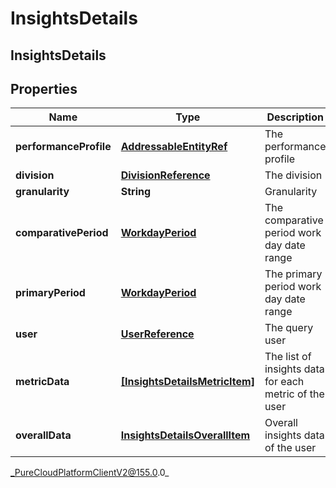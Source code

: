 # InsightsDetails

## InsightsDetails

## Properties

|Name | Type | Description | Notes|
|------------ | ------------- | ------------- | -------------|
| **performanceProfile** | [**AddressableEntityRef**](AddressableEntityRef) | The performance profile | [optional] |
| **division** | [**DivisionReference**](DivisionReference) | The division | [optional] |
| **granularity** | **String** | Granularity | [optional] |
| **comparativePeriod** | [**WorkdayPeriod**](WorkdayPeriod) | The comparative period work day date range | [optional] |
| **primaryPeriod** | [**WorkdayPeriod**](WorkdayPeriod) | The primary period work day date range | [optional] |
| **user** | [**UserReference**](UserReference) | The query user | [optional] |
| **metricData** | [**[InsightsDetailsMetricItem]**](InsightsDetailsMetricItem) | The list of insights data for each metric of the user | [optional] |
| **overallData** | [**InsightsDetailsOverallItem**](InsightsDetailsOverallItem) | Overall insights data of the user | [optional] |



_PureCloudPlatformClientV2@155.0.0_
